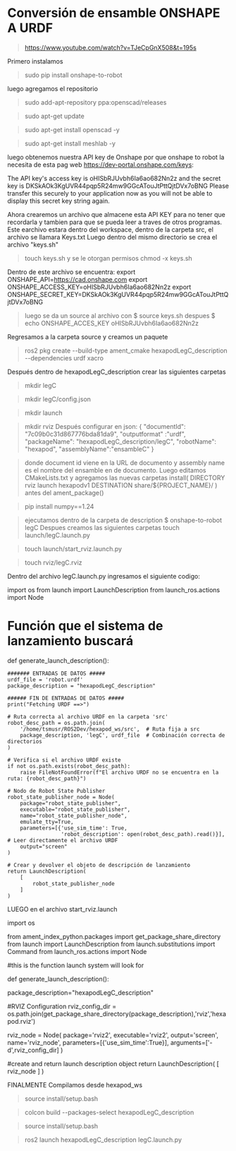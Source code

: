 # Conversión de ensamble ONSHAPE A URDF
> https://www.youtube.com/watch?v=TJeCpGnX508&t=195s

Primero instalamos 
> sudo pip install onshape-to-robot

luego agregamos el repositorio
> sudo add-apt-repository ppa:openscad/releases

> sudo apt-get update

> sudo apt-get install openscad -y

> sudo apt-get install meshlab -y

luego obtenemos nuestra API key de Onshape por que onshape to robot la necesita de esta pag web https://dev-portal.onshape.com/keys:

The API key's access key is oHISbRJUvbh6Ia6ao682Nn2z and the secret key is DKSkAOk3KgUVR44pqp5R24mw9GGcATouJtPttQjtDVx7oBNG 
Please transfer this securely to your application now as you will not be able to display this secret key string again.

Ahora crearemos un archivo que almacene esta API KEY para no tener que recordarla y tambien para que se pueda leer a traves de otros programas. Este earchivo estara dentro del workspace, dentro de la carpeta src, el archivo se llamara Keys.txt 
Luego dentro del mismo directorio se crea el archivo "keys.sh"
>touch keys.sh
y se le otorgan permisos
>chmod -x keys.sh

Dentro de este archivo se encuentra:
export ONSHAPE_API=https://cad.onshape.com
export ONSHAPE_ACCESS_KEY=oHISbRJUvbh6Ia6ao682Nn2z
export ONSHAPE_SECRET_KEY=DKSkAOk3KgUVR44pqp5R24mw9GGcATouJtPttQjtDVx7oBNG

> luego se da un source al archivo con $ source keys.sh
> despues $ echo ONSHAPE_ACCES_KEY oHISbRJUvbh6Ia6ao682Nn2z

Regresamos a la carpeta source y creamos un paquete
> ros2 pkg create --build-type ament_cmake hexapodLegC_description --dependencies urdf xacro

Después dentro de hexapodLegC_description crear las siguientes carpetas
> mkdir legC

> mkdir legC/config.json

> mkdir launch

> mkdir rviz
Después configurar en json:
> {
"documentId": "7c09b0c31d867776bda81da9", 
"outputformat" :"urdf",
"packageName": "hexapodLegC_description/legC",
"robotName": "hexapod",
"assemblyName":"ensambleC"
}

>donde document id viene en la URL de documento y assembly name es el nombre del ensamble en de documento.
Luego editamos CMakeLists.txt y agregamos las nuevas carpetas
install(
  DIRECTORY 
    rviz
    launch
    hexapodv1
  DESTINATION
    share/${PROJECT_NAME}/
)
>antes del ament_package()


>pip install numpy==1.24

>ejecutamos dentro de la carpeta de description $ onshape-to-robot legC
Despues creamos las siguientes carpetas
>touch launch/legC.launch.py

>touch launch/start_rviz.launch.py

>touch rviz/legC.rviz

Dentro del archivo legC.launch.py ingresamos el siguiente codigo:

import os
from launch import LaunchDescription
from launch_ros.actions import Node

# Función que el sistema de lanzamiento buscará
def generate_launch_description():

    ####### ENTRADAS DE DATOS #####
    urdf_file = 'robot.urdf'
    package_description = "hexapodLegC_description"

    ###### FIN DE ENTRADAS DE DATOS #####
    print("Fetching URDF ==>")
    
    # Ruta correcta al archivo URDF en la carpeta 'src'
    robot_desc_path = os.path.join(
        '/home/tsmusr/ROS2Dev/hexapod_ws/src',  # Ruta fija a src
        package_description, 'legC', urdf_file  # Combinación correcta de directorios
    )

    # Verifica si el archivo URDF existe
    if not os.path.exists(robot_desc_path):
        raise FileNotFoundError(f"El archivo URDF no se encuentra en la ruta: {robot_desc_path}")

    # Nodo de Robot State Publisher
    robot_state_publisher_node = Node(
        package="robot_state_publisher",
        executable="robot_state_publisher",
        name="robot_state_publisher_node",
        emulate_tty=True,
        parameters=[{'use_sim_time': True,
                     'robot_description': open(robot_desc_path).read()}],  # Leer directamente el archivo URDF
        output="screen"
    )

    # Crear y devolver el objeto de descripción de lanzamiento
    return LaunchDescription(
        [
            robot_state_publisher_node
        ]
    )


LUEGO en el archivo start_rviz.launch

import os

from ament_index_python.packages import get_package_share_directory
from launch import LaunchDescription
from launch.substitutions import Command
from launch_ros.actions import Node

#this is the function launch system will look for

def generate_launch_description():
    
  package_description="hexapodLegC_description"

  #RVIZ Configuration
    rviz_config_dir = 
   os.path.join(get_package_share_directory(package_description),'rviz','hexapod.rviz')

 rviz_node = Node(
        package='rviz2',
        executable='rviz2',
        output='screen',
        name='rviz_node',
        parameters=[{'use_sim_time':True}],
        arguments=['-d',rviz_config_dir]
    )

#create and return launch description object
    return LaunchDescription(
        [
            rviz_node
        ]
    )


FINALMENTE Compilamos desde hexapod_ws
>source install/setup.bash

>colcon build --packages-select hexapodLegC_description

>source install/setup.bash

>ros2 launch hexapodLegC_description legC.launch.py 

